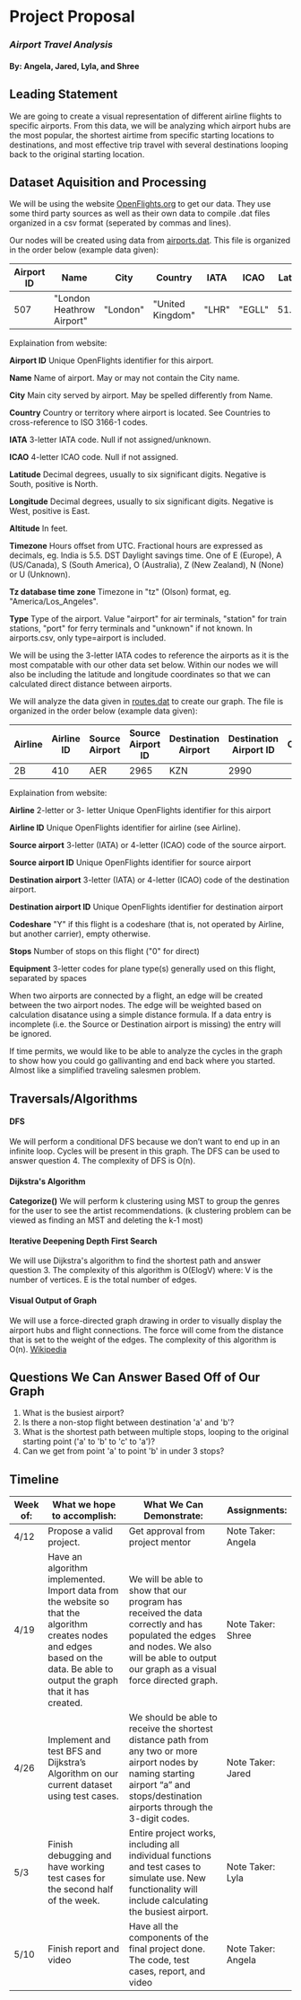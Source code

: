 # Project Proposal 
### *Airport Travel Analysis*
####  By: Angela, Jared, Lyla, and Shree

## Leading Statement
We are going to create a visual representation of different airline flights to specific airports. From this data, we will be analyzing which airport hubs are the most popular, the shortest airtime from specific starting locations to destinations, and most effective trip travel with several destinations looping back to the original starting location. 

## Dataset Aquisition and Processing
We will be using the website [OpenFlights.org](https://openflights.org/data.html) to get our data. They use some third party sources as well as their own data to compile .dat files organized in a csv format (seperated by commas and lines).

Our nodes will be created using data from [airports.dat](https://raw.githubusercontent.com/jpatokal/openflights/master/data/airports.dat). This file is organized in the order below (example data given):

Airport ID | Name | City | Country | IATA| ICAO | Latitude | Longitude | Altitude | Timezone | DST | Tz database time zone | Type | Source
---|---|---|---|---|---|---|---|---|---|---|---|---|---
507|"London Heathrow Airport"|"London"|"United Kingdom"|"LHR"|"EGLL"|51.4706|-0.461941|83|0|"E"|"Europe/London"|"airport"|"OurAirports"

Explaination from website:

**Airport ID** Unique OpenFlights identifier for this airport.

**Name** Name of airport. May or may not contain the City name.

**City** Main city served by airport. May be spelled differently from Name.

**Country** Country or territory where airport is located. See Countries to cross-reference to ISO 3166-1 codes.

**IATA** 3-letter IATA code. Null if not assigned/unknown.

**ICAO** 4-letter ICAO code. Null if not assigned.

**Latitude** Decimal degrees, usually to six significant digits. Negative is South, positive is North.

**Longitude** Decimal degrees, usually to six significant digits. Negative is West, positive is East.

**Altitude** In feet.

**Timezone** Hours offset from UTC. Fractional hours are expressed as decimals, eg. India is 5.5.
DST	Daylight savings time. One of E (Europe), A (US/Canada), S (South America), O (Australia), Z (New Zealand), N (None) or U (Unknown). 

**Tz database time zone** Timezone in "tz" (Olson) format, eg. "America/Los_Angeles".

**Type** Type of the airport. Value "airport" for air terminals, "station" for train stations, "port" for ferry terminals and "unknown" if not known. In airports.csv, only type=airport is included.


We will be using the 3-letter IATA codes to reference the airports as it is the most compatable with our other data set below. Within our nodes we will also be including the latitude and longitude coordinates so that we can calculated direct distance between airports.

We will analyze the data given in [routes.dat](https://raw.githubusercontent.com/jpatokal/openflights/master/data/routes.dat) to create our graph. The file is organized in the order below (example data given):

Airline | Airline ID | Source Airport | Source Airport ID | Destination Airport | Destination Airport ID | Codeshare | Stops| Equipment. 
---|---|---|---|---|---|---|---|---
 2B | 410 | AER | 2965 | KZN | 2990 | | 0 | CR2

 Explaination from website:

**Airline** 2-letter or 3- letter Unique OpenFlights identifier for this airport

**Airline ID** Unique OpenFlights identifier for airline (see Airline).

**Source airport** 3-letter (IATA) or 4-letter (ICAO) code of the source airport.

**Source airport ID** Unique OpenFlights identifier for source airport

**Destination airport** 3-letter (IATA) or 4-letter (ICAO) code of the destination airport.

**Destination airport ID** Unique OpenFlights identifier for destination airport

**Codeshare** "Y" if this flight is a codeshare (that is, not operated by Airline, but another carrier), empty otherwise.

**Stops** Number of stops on this flight ("0" for direct)

**Equipment** 3-letter codes for plane type(s) generally used on this flight, separated by spaces


When two airports are connected by a flight, an edge will be created between the two airport nodes. The edge will be weighted based on calculation disatance using a simple distance formula. If a data entry is incomplete (i.e. the Source or Destination airport is missing) the entry will be ignored. 

If time permits, we would like to be able to analyze the cycles in the graph to show how you could go gallivanting and end back where you started. Almost like a simplified traveling salesmen problem.

## Traversals/Algorithms
#### DFS
We will perform a conditional DFS because we don’t want to end up in an infinite loop. Cycles will be present in this graph. The DFS can be used to answer question 4. The complexity of DFS is O(n).

#### Dijkstra's Algorithm
**Categorize()**
We will perform k clustering using MST to group the genres for the user to see the artist recommendations. (k clustering problem can be viewed as finding an MST and deleting the k-1 most)

#### Iterative Deepening Depth First Search
We will use Dijkstra's algorithm to find the shortest path and answer question 3. The complexity of this algorithm is  O(ElogV) where: V is the number of vertices. E is the total number of edges.

#### Visual Output of Graph
We will use a force-directed graph drawing in order to visually display the airport hubs and flight connections. The force will come from the distance that is set to the weight of the edges. The complexity of this algorithm is O(n). [Wikipedia](https://en.wikipedia.org/wiki/Force-directed_graph_drawing)

## Questions We Can Answer Based Off of Our Graph
1. What is the busiest airport?
2. Is there a non-stop flight between destination 'a' and 'b'?
3. What is the shortest path between multiple stops, looping to the original starting point ('a' to 'b' to 'c' to 'a')?
4. Can we get from point 'a' to point 'b' in under 3 stops? 

## Timeline
Week of: | What we hope to accomplish: | What We Can Demonstrate: | Assignments: 
------------|---------------------------------------|--------------------------------------|------------------
4/12 |Propose a valid project.| Get approval from project mentor | Note Taker: Angela  
4/19 | Have an algorithm implemented. Import data from the website so that the algorithm creates nodes and edges based on the data. Be able to output the graph that it has created. | We will be able to show that our program has received the data correctly and has populated the edges and nodes. We also will be able to output our graph as a visual force directed graph. | Note Taker: Shree  
4/26 |Implement and test BFS and Dijkstra’s Algorithm on our current dataset using test cases. |We should be able to receive the shortest distance path from any two or more airport nodes by naming starting airport “a” and stops/destination airports through the 3-digit codes.|Note Taker: Jared 
5/3| Finish debugging and have working test cases for the second half of the week. |Entire project works, including all individual functions and test cases to simulate use. New functionality will include calculating the busiest airport.|Note Taker: Lyla
5/10|Finish report and video | Have all the components of the final project done. The code, test cases, report, and video | Note Taker: Angela
